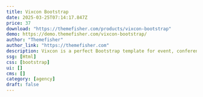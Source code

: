 ```yaml
---
title: Vixcon Bootstrap
date: 2025-03-25T07:14:17.847Z
price: 37
download: "https://themefisher.com/products/vixcon-bootstrap"
demo: https://demo.themefisher.com/vixcon-bootstrap/
author: "Themefisher"
author_link: "https://themefisher.com"
description: Vixcon is a perfect Bootstrap template for event, conference and meetup websites.
ssg: [Html]
css: [bootstrap]
ui: []
cms: []
category: [agency]
draft: false
---
```

